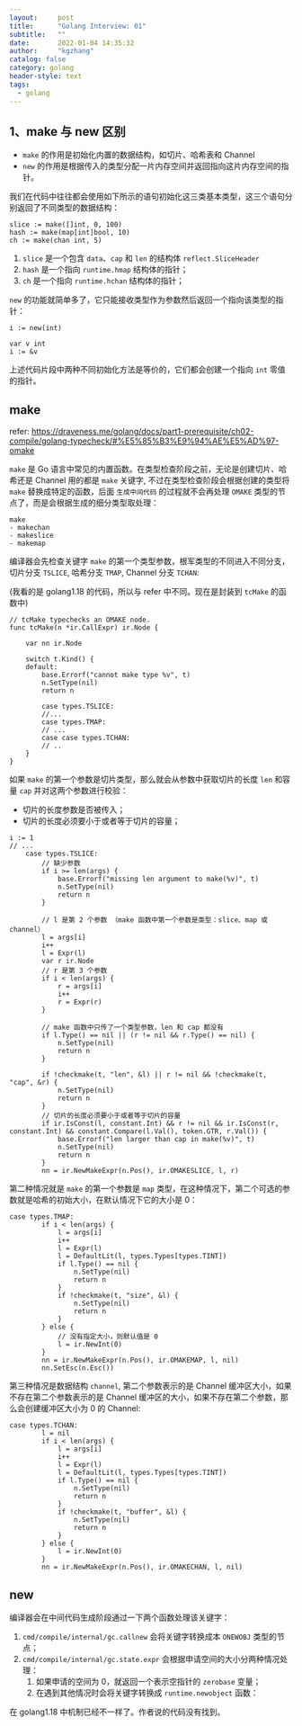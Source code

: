 ```yaml
---
layout:     post
title:      "Golang Interview: 01"
subtitle:   ""
date:       2022-01-04 14:35:32
author:     "kgzhang"
catalog: false
category: golang
header-style: text
tags:
  - golang
---
```


## 1、make 与 new 区别
- `make` 的作用是初始化内置的数据结构，如切片、哈希表和 Channel
- `new` 的作用是根据传入的类型分配一片内存空间并返回指向这片内存空间的指针。

我们在代码中往往都会使用如下所示的语句初始化这三类基本类型，这三个语句分别返回了不同类型的数据结构：

```golang
slice := make([]int, 0, 100)
hash := make(map[int]bool, 10)
ch := make(chan int, 5)
```
1. `slice` 是一个包含 `data`、`cap` 和 `len` 的结构体 `reflect.SliceHeader`
2. `hash` 是一个指向 `runtime.hmap` 结构体的指针；
3. `ch` 是一个指向 `runtime.hchan` 结构体的指针；

`new` 的功能就简单多了，它只能接收类型作为参数然后返回一个指向该类型的指针：

```golang
i := new(int)

var v int
i := &v
```

上述代码片段中两种不同初始化方法是等价的，它们都会创建一个指向 `int` 零值的指针。

## make
refer: https://draveness.me/golang/docs/part1-prerequisite/ch02-compile/golang-typecheck/#%E5%85%B3%E9%94%AE%E5%AD%97-omake

`make` 是 Go 语言中常见的内置函数。在类型检查阶段之前，无论是创建切片、哈希还是 Channel 用的都是 `make` 关键字, 不过在类型检查阶段会根据创建的类型将 `make` 替换成特定的函数，后面 `生成中间代码` 的过程就不会再处理 `OMAKE` 类型的节点了，而是会根据生成的细分类型取处理：

```
make
- makechan
- makeslice
- makemap
```

编译器会先检查关键字 `make` 的第一个类型参数，根军类型的不同进入不同分支，切片分支 `TSLICE`, 哈希分支 `TMAP`, Channel 分支 `TCHAN`:

(我看的是 golang1.18 的代码，所以与 refer 中不同。现在是封装到 `tcMake` 的函数中)

```golang
// tcMake typechecks an OMAKE node.
func tcMake(n *ir.CallExpr) ir.Node {

    var nn ir.Node
	
    switch t.Kind() {
    default:
	    base.Errorf("cannot make type %v", t)
	    n.SetType(nil)
	    return n

	    case types.TSLICE:
        //...
        case types.TMAP:
        // ...
        case case types.TCHAN:
        // ..
    }
}
```
如果 `make` 的第一个参数是切片类型，那么就会从参数中获取切片的长度 `len` 和容量 `cap` 并对这两个参数进行校验：
- 切片的长度参数是否被传入；
- 切片的长度必须要小于或者等于切片的容量；

```golang
i := 1
// ...
    case types.TSLICE:
        // 缺少参数
		if i >= len(args) {
			base.Errorf("missing len argument to make(%v)", t)
			n.SetType(nil)
			return n
		}

        // l 是第 2 个参数 （make 函数中第一个参数是类型：slice、map 或 channel）
		l = args[i]
		i++
		l = Expr(l)
		var r ir.Node
        // r 是第 3 个参数
		if i < len(args) {
			r = args[i]
			i++
			r = Expr(r)
		}

        // make 函数中只传了一个类型参数，len 和 cap 都没有
		if l.Type() == nil || (r != nil && r.Type() == nil) {
			n.SetType(nil)
			return n
		}
    
		if !checkmake(t, "len", &l) || r != nil && !checkmake(t, "cap", &r) {
			n.SetType(nil)
			return n
		}
        // 切片的长度必须要小于或者等于切片的容量
		if ir.IsConst(l, constant.Int) && r != nil && ir.IsConst(r, constant.Int) && constant.Compare(l.Val(), token.GTR, r.Val()) {
			base.Errorf("len larger than cap in make(%v)", t)
			n.SetType(nil)
			return n
		}
		nn = ir.NewMakeExpr(n.Pos(), ir.OMAKESLICE, l, r)
```

第二种情况就是 `make` 的第一个参数是 `map` 类型，在这种情况下，第二个可选的参数就是哈希的初始大小，在默认情况下它的大小是 0：

```golang
case types.TMAP:
		if i < len(args) {
			l = args[i]
			i++
			l = Expr(l)
			l = DefaultLit(l, types.Types[types.TINT])
			if l.Type() == nil {
				n.SetType(nil)
				return n
			}
			if !checkmake(t, "size", &l) {
				n.SetType(nil)
				return n
			}
		} else {
            // 没有指定大小，则默认值是 0
			l = ir.NewInt(0)
		}
		nn = ir.NewMakeExpr(n.Pos(), ir.OMAKEMAP, l, nil)
		nn.SetEsc(n.Esc())
```

第三种情况是数据结构 `channel`, 第二个参数表示的是 Channel 缓冲区大小，如果不存在第二个参数表示的是 Channel 缓冲区的大小，如果不存在第二个参数，那么会创建缓冲区大小为 0 的 Channel:

```golang
case types.TCHAN:
		l = nil
		if i < len(args) {
			l = args[i]
			i++
			l = Expr(l)
			l = DefaultLit(l, types.Types[types.TINT])
			if l.Type() == nil {
				n.SetType(nil)
				return n
			}
			if !checkmake(t, "buffer", &l) {
				n.SetType(nil)
				return n
			}
		} else {
			l = ir.NewInt(0)
		}
		nn = ir.NewMakeExpr(n.Pos(), ir.OMAKECHAN, l, nil)
```

## new

编译器会在中间代码生成阶段通过一下两个函数处理该关键字：
1. `cmd/compile/internal/gc.callnew` 会将关键字转换成本 `ONEWOBJ` 类型的节点；
2. `cmd/compile/internal/gc.state.expr` 会根据申请空间的大小分两种情况处理：
    1. 如果申请的空间为 0，就返回一个表示空指针的 `zerobase` 变量；
    2. 在遇到其他情况时会将关键字转换成 `runtime.newobject` 函数：

在 golang1.18 中机制已经不一样了。作者说的代码没有找到。
